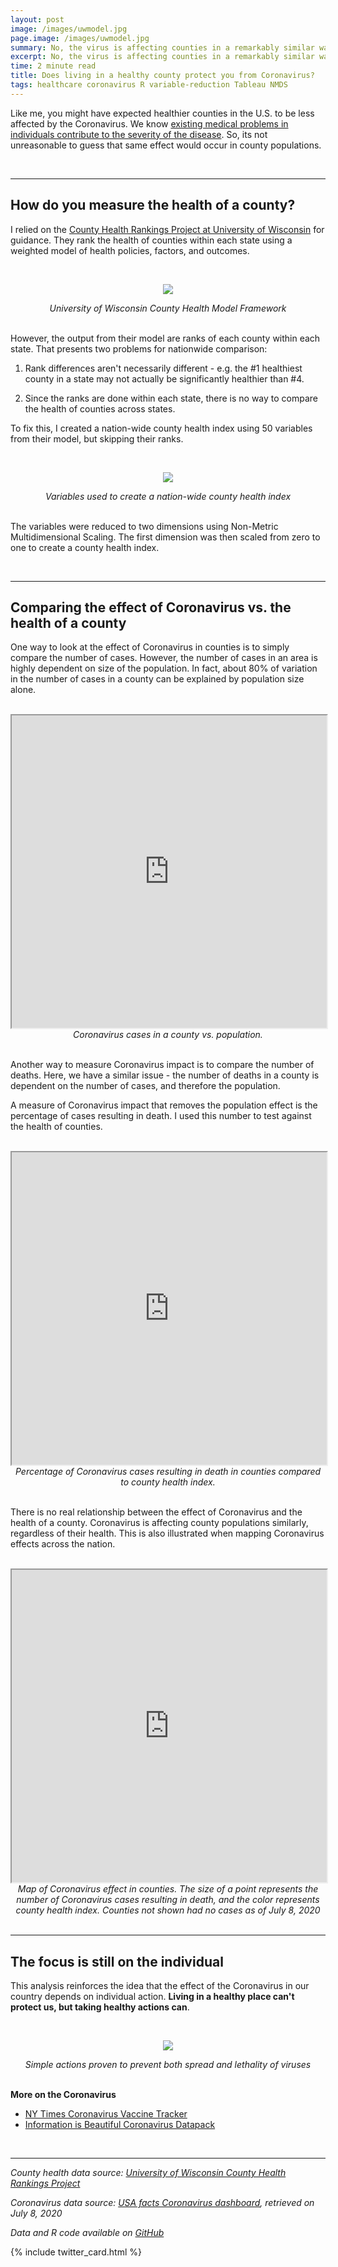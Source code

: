 ```yaml
---
layout: post
image: /images/uwmodel.jpg
page.image: /images/uwmodel.jpg
summary: No, the virus is affecting counties in a remarkably similar way.
excerpt: No, the virus is affecting counties in a remarkably similar way.
time: 2 minute read
title: Does living in a healthy county protect you from Coronavirus?
tags: healthcare coronavirus R variable-reduction Tableau NMDS
---
```

Like me, you might have expected healthier counties in the U.S. to be less affected by the Coronavirus. We know [existing medical problems in individuals contribute to the severity of the disease](https://www.nytimes.com/2020/07/08/health/coronavirus-risk-factors.html). So, its not unreasonable to guess that same effect would occur in county populations. 

<br>

***

## How do you measure the health of a county? 

I relied on the [County Health Rankings Project at University of Wisconsin](https://www.countyhealthrankings.org) for guidance. They rank the health of counties within each state using a weighted model of health policies, factors, and outcomes.

<br>

<p align="center">
  <img src="{{ site.baseurl }}/images/uwmodel.jpg" />
</p>
<div align="center"><em>University of Wisconsin County Health Model Framework</em></div>

<br>

However, the output from their model are ranks of each county within each state. That presents two problems for nationwide comparison:

 1. Rank differences aren't necessarily different - e.g. the #1 healthiest county in a state may not actually be significantly healthier than #4.
 
 2. Since the ranks are done within each state, there is no way to compare the health of counties across states.

To fix this, I created a nation-wide county health index using 50 variables from their model, but skipping their ranks.

<br>

<p align="center">
  <img src="{{ site.baseurl }}/images/hlthvars.jpg" />
</p>
<div align="center"><em>Variables used to create a nation-wide county health index</em></div>
  
<br>

The variables were reduced to two dimensions using Non-Metric Multidimensional Scaling. The first dimension was then scaled from zero to one to create a county health index.

<br>

***

## Comparing the effect of Coronavirus vs. the health of a county

One way to look at the effect of Coronavirus in counties is to simply compare the number of cases. However, the number of cases in an area is highly dependent on size of the population. In fact, about 80% of variation in the number of cases in a county can be explained by population size alone.

<br>

<iframe src="https://public.tableau.com/views/Covcaspop/Covcaspop?:showVizHome=no&:embed=true" width="100%" height="500"></iframe>
<div align="center"><em>Coronavirus cases in a county vs. population.</em></div>

<br>

Another way to measure Coronavirus impact is to compare the number of deaths. Here, we have a similar issue - the number of deaths in a county is dependent on the number of cases, and therefore the population.

A measure of Coronavirus impact that removes the population effect is the percentage of cases resulting in death. I used this number to test against the health of counties.

<br>

<iframe src="https://public.tableau.com/views/Covdpchlth/Covdpchlth?:showVizHome=no&:embed=true" width="100%" height="500"></iframe>
<div align="center"><em>Percentage of Coronavirus cases resulting in death in counties compared to county health index.</em></div>

<br>

There is no real relationship between the effect of Coronavirus and the health of a county. Coronavirus is affecting county populations similarly, regardless of their health. This is also illustrated when mapping Coronavirus effects across the nation.

<br>

<iframe src="https://public.tableau.com/views/Covdpchlthmap/Covdpchlthmap?:showVizHome=no&:embed=true" width="100%" height="500"></iframe>
<div align="center"><em>Map of Coronavirus effect in counties. The size of a point represents the number of Coronavirus cases resulting in death, and the color represents county health index. Counties not shown had no cases as of July 8, 2020</em></div>

<br>

***

## The focus is still on the individual

This analysis reinforces the idea that the effect of the Coronavirus in our country depends on individual action. **Living in a healthy place can't protect us, but taking healthy actions can**. 

<br>

<p align="center">
  <img src="{{ site.baseurl }}/images/ronaprevent.jpg" />
</p>
<div align="center"><em>Simple actions proven to prevent both spread and lethality of viruses</em></div>

<br>

**More on the Coronavirus**
* [NY Times Coronavirus Vaccine Tracker](https://www.nytimes.com/interactive/2020/science/coronavirus-vaccine-tracker.html)
* [Information is Beautiful Coronavirus Datapack](https://informationisbeautiful.net/visualizations/covid-19-coronavirus-infographic-datapack/)

<br>

***

*County health data source: [University of Wisconsin County Health Rankings Project](https://www.countyhealthrankings.org)*

*Coronavirus data source: [USA facts Coronavirus dashboard](https://usafacts.org/visualizations/coronavirus-covid-19-spread-map/), retrieved on July 8, 2020*

*Data and R code available on [GitHub](https://github.com/waltscience/countyhealth)*
<br>

{% include twitter_card.html %}
